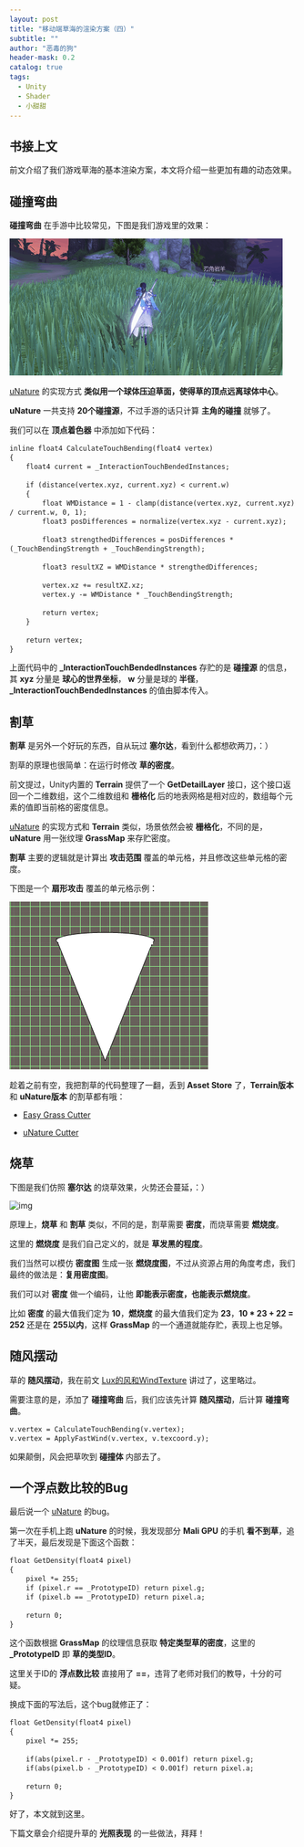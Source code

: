 ```yaml
---
layout: post
title: "移动端草海的渲染方案（四）"
subtitle: ""
author: "恶毒的狗"
header-mask: 0.2
catalog: true
tags:
  - Unity
  - Shader
  - 小甜甜
---
```


## 书接上文

前文介绍了我们游戏草海的基本渲染方案，本文将介绍一些更加有趣的动态效果。

## 碰撞弯曲

**碰撞弯曲** 在手游中比较常见，下图是我们游戏里的效果：

![img](/img/unity-grass4/screenshot1.gif)

[uNature](https://assetstore.unity.com/packages/vfx/shaders/unature-gpu-grass-and-interactable-trees-43129?aid=1101l85Tr) 的实现方式 **类似用一个球体压迫草面，使得草的顶点远离球体中心**。

**uNature** 一共支持 **20个碰撞源**，不过手游的话只计算 **主角的碰撞** 就够了。

我们可以在 **顶点着色器** 中添加如下代码：

```
inline float4 CalculateTouchBending(float4 vertex)
{
    float4 current = _InteractionTouchBendedInstances;

    if (distance(vertex.xyz, current.xyz) < current.w)
    {                
        float WMDistance = 1 - clamp(distance(vertex.xyz, current.xyz) / current.w, 0, 1);
        float3 posDifferences = normalize(vertex.xyz - current.xyz);

        float3 strengthedDifferences = posDifferences * (_TouchBendingStrength + _TouchBendingStrength);

        float3 resultXZ = WMDistance * strengthedDifferences;

        vertex.xz += resultXZ.xz;
        vertex.y -= WMDistance * _TouchBendingStrength;

        return vertex;
    }

    return vertex;
}
```

上面代码中的 **_InteractionTouchBendedInstances** 存贮的是 **碰撞源** 的信息，其 **xyz** 分量是 **球心的世界坐标**， **w** 分量是球的 **半径**，**_InteractionTouchBendedInstances** 的值由脚本传入。

## 割草

**割草** 是另外一个好玩的东西，自从玩过 **塞尔达**，看到什么都想砍两刀，：）

割草的原理也很简单：在运行时修改 **草的密度**。

前文提过，Unity内置的 **Terrain** 提供了一个 **GetDetailLayer** 接口，这个接口返回一个二维数组，这个二维数组和 **栅格化** 后的地表网格是相对应的，数组每个元素的值即当前格的密度信息。

[uNature](https://assetstore.unity.com/packages/vfx/shaders/unature-gpu-grass-and-interactable-trees-43129?aid=1101l85Tr) 的实现方式和 **Terrain** 类似，场景依然会被 **栅格化**，不同的是，**uNature** 用一张纹理 **GrassMap** 来存贮密度。

**割草** 主要的逻辑就是计算出 **攻击范围** 覆盖的单元格，并且修改这些单元格的密度。

下图是一个 **扇形攻击** 覆盖的单元格示例：

![img](/img/unity-grass4/screenshot2.png)

趁着之前有空，我把割草的代码整理了一翻，丢到 **Asset Store** 了，**Terrain版本** 和 **uNature版本** 的割草都有哦： 

+ [Easy Grass Cutter](https://assetstore.unity.com/packages/tools/particles-effects/easy-grass-cutter-156255?aid=1101l85Tr&utm_source=aff)

+ [uNature Cutter](https://assetstore.unity.com/packages/tools/integration/unature-cutter-156603?aid=1101l85Tr&utm_source=aff)

## 烧草

下图是我们仿照 **塞尔达** 的烧草效果，火势还会蔓延，：）

![img](/img/unity-grass4/screenshot5.gif)

原理上，**烧草** 和 **割草** 类似，不同的是，割草需要 **密度**，而烧草需要 **燃烧度**。

这里的 **燃烧度** 是我们自己定义的，就是 **草发黑的程度**。

我们当然可以模仿 **密度图** 生成一张 **燃烧度图**，不过从资源占用的角度考虑，我们最终的做法是：**复用密度图**。

我们可以对 **密度** 做一个编码，让他 **即能表示密度，也能表示燃烧度**。

比如 **密度** 的最大值我们定为 **10**，**燃烧度** 的最大值我们定为 **23**，**10 * 23 + 22 = 252** 还是在 **255以内**，这样 **GrassMap** 的一个通道就能存贮，表现上也足够。

## 随风摆动

草的 **随风摆动**，我在前文 [Lux的风和WindTexture](https://baddogzz.github.io/2019/12/06/Lux-Wind-Texture/) 讲过了，这里略过。

需要注意的是，添加了 **碰撞弯曲** 后，我们应该先计算 **随风摆动**，后计算 **碰撞弯曲**。

```
v.vertex = CalculateTouchBending(v.vertex);
v.vertex = ApplyFastWind(v.vertex, v.texcoord.y);
```

如果颠倒，风会把草吹到 **碰撞体** 内部去了。

## 一个浮点数比较的Bug

最后说一个 [uNature](https://assetstore.unity.com/packages/vfx/shaders/unature-gpu-grass-and-interactable-trees-43129?aid=1101l85Tr) 的bug。

第一次在手机上跑 **uNature** 的时候，我发现部分 **Mali GPU** 的手机 **看不到草**，追了半天，最后发现是下面这个函数：

```
float GetDensity(float4 pixel)
{
    pixel *= 255;
    if (pixel.r == _PrototypeID) return pixel.g;
    if (pixel.b == _PrototypeID) return pixel.a;

    return 0;
}
```

这个函数根据 **GrassMap** 的纹理信息获取 **特定类型草的密度**，这里的 **_PrototypeID** 即 **草的类型ID**。

这里关于ID的 **浮点数比较** 直接用了 **==**，违背了老师对我们的教导，十分的可疑。

换成下面的写法后，这个bug就修正了：

```
float GetDensity(float4 pixel)
{
    pixel *= 255;

    if(abs(pixel.r - _PrototypeID) < 0.001f) return pixel.g;
    if(abs(pixel.b - _PrototypeID) < 0.001f) return pixel.a;

    return 0;
}
```

好了，本文就到这里。

下篇文章会介绍提升草的 **光照表现** 的一些做法，拜拜！
























































































